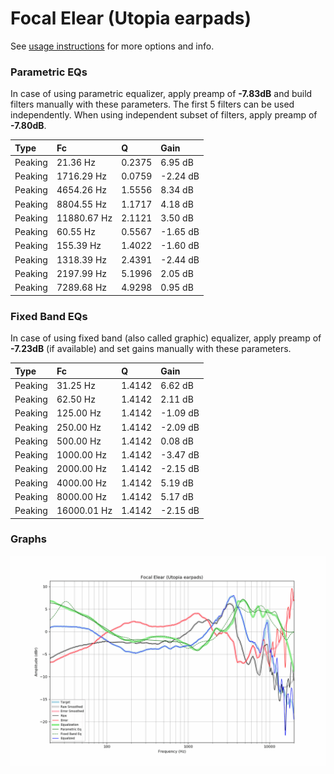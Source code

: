 # Focal Elear (Utopia earpads)
See [usage instructions](https://github.com/jaakkopasanen/AutoEq#usage) for more options and info.

### Parametric EQs
In case of using parametric equalizer, apply preamp of **-7.83dB** and build filters manually
with these parameters. The first 5 filters can be used independently.
When using independent subset of filters, apply preamp of **-7.80dB**.

| Type    | Fc          |      Q | Gain     |
|:--------|:------------|:-------|:---------|
| Peaking | 21.36 Hz    | 0.2375 | 6.95 dB  |
| Peaking | 1716.29 Hz  | 0.0759 | -2.24 dB |
| Peaking | 4654.26 Hz  | 1.5556 | 8.34 dB  |
| Peaking | 8804.55 Hz  | 1.1717 | 4.18 dB  |
| Peaking | 11880.67 Hz | 2.1121 | 3.50 dB  |
| Peaking | 60.55 Hz    | 0.5567 | -1.65 dB |
| Peaking | 155.39 Hz   | 1.4022 | -1.60 dB |
| Peaking | 1318.39 Hz  | 2.4391 | -2.44 dB |
| Peaking | 2197.99 Hz  | 5.1996 | 2.05 dB  |
| Peaking | 7289.68 Hz  | 4.9298 | 0.95 dB  |

### Fixed Band EQs
In case of using fixed band (also called graphic) equalizer, apply preamp of **-7.23dB**
(if available) and set gains manually with these parameters.

| Type    | Fc          |      Q | Gain     |
|:--------|:------------|:-------|:---------|
| Peaking | 31.25 Hz    | 1.4142 | 6.62 dB  |
| Peaking | 62.50 Hz    | 1.4142 | 2.11 dB  |
| Peaking | 125.00 Hz   | 1.4142 | -1.09 dB |
| Peaking | 250.00 Hz   | 1.4142 | -2.09 dB |
| Peaking | 500.00 Hz   | 1.4142 | 0.08 dB  |
| Peaking | 1000.00 Hz  | 1.4142 | -3.47 dB |
| Peaking | 2000.00 Hz  | 1.4142 | -2.15 dB |
| Peaking | 4000.00 Hz  | 1.4142 | 5.19 dB  |
| Peaking | 8000.00 Hz  | 1.4142 | 5.17 dB  |
| Peaking | 16000.01 Hz | 1.4142 | -2.15 dB |

### Graphs
![](./Focal%20Elear%20(Utopia%20earpads).png)